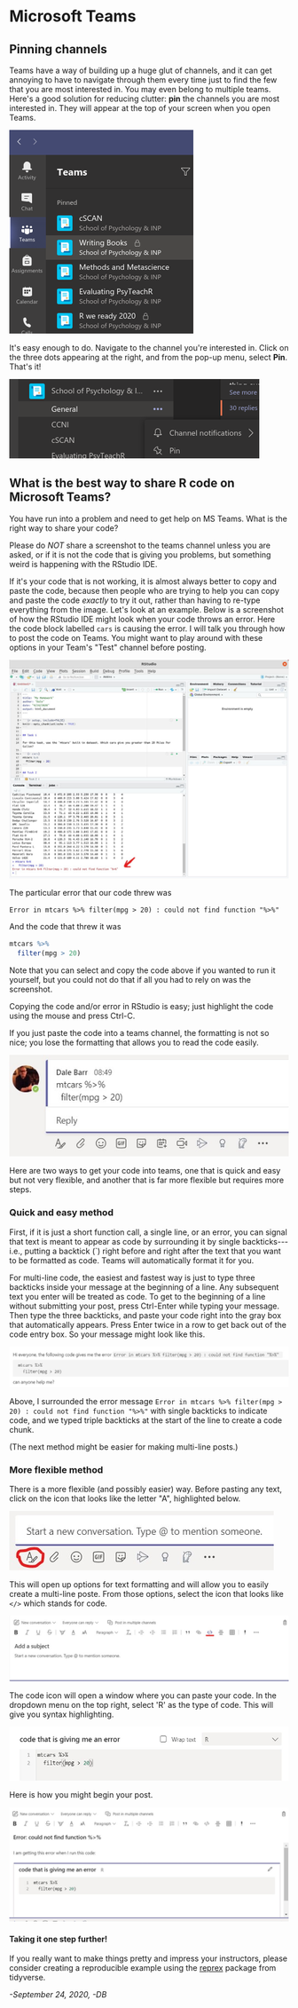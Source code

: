 # Microsoft Teams

## Pinning channels

Teams have a way of building up a huge glut of channels, and it can get annoying to have to navigate through them every time just to find the few that you are most interested in. You may even belong to multiple teams. Here's a good solution for reducing clutter: **pin** the channels you are most interested in. They will appear at the top of your screen when you open Teams.

![*image of Dale's pinned teams*](images/teams_pin_01.png)

It's easy enough to do. Navigate to the channel you're interested in. Click on the three dots appearing at the right, and from the pop-up menu, select **Pin**. That's it!

![*image of pop-up menu next to channel*](images/teams_pin_02.png)

## What is the best way to share R code on Microsoft Teams?

You have run into a problem and need to get help on MS Teams. What is the right way to share your code?

Please do *NOT* share a screenshot to the teams channel unless you are asked, or if it is not the code that is giving you problems, but something weird is happening with the RStudio IDE.

If it's your code that is not working, it is almost always better to copy and paste the code, because then people who are trying to help you can copy and paste the code *exactly* to try it out, rather than having to re-type everything from the image. Let's look at an example. Below is a screenshot of how the RStudio IDE might look when your code throws an error. Here the code block labelled `cars` is causing the error. I will talk you through how to post the code on Teams. You might want to play around with these options in your Team's "Test" channel before posting.

![*a screenshot of RStudio IDE showing an error indicated by the red arrow*](images/mtcars_error.jpg)

The particular error that our code threw was

```
Error in mtcars %>% filter(mpg > 20) : could not find function "%>%"
```

And the code that threw it was


```r
mtcars %>%
  filter(mpg > 20)
```

Note that you can select and copy the code above if you wanted to run it yourself, but you could not do that if all you had to rely on was the screenshot.

Copying the code and/or error in RStudio is easy; just highlight the code using the mouse and press Ctrl-C.

If you just paste the code into a teams channel, the formatting is not so nice; you lose the formatting that allows you to read the code easily.

![*A screenshot of MS Teams with the code pasted directly in. Not pretty!*](images/teams_paste1.jpg)

Here are two ways to get your code into teams, one that is quick and easy but not very flexible, and another that is far more flexible but requires more steps.

### Quick and easy method

First, if it is just a short function call, a single line, or an error, you can signal that text is meant to appear as code by surrounding it by single backticks---i.e., putting a backtick (`) right before and right after the text that you want to be formatted as code. Teams will automatically format it for you.

For multi-line code, the easiest and fastest way is just to type three backticks inside your message at the beginning of a line. Any subsequent text you enter will be treated as code. To get to the beginning of a line without submitting your post, press Ctrl-Enter while typing your message. Then type the three backticks, and paste your code right into the gray box that automatically appears. Press Enter twice in a row to get back out of the code entry box. So your message might look like this.

![*A screenshot of MS Teams with code embedded in a chunk.*](images/teams_chunk.jpg)

Above, I surrounded the error message `Error in mtcars %>% filter(mpg > 20) : could not find function "%>%"` with single backticks to indicate code, and we typed triple backticks at the start of the line to create a code chunk.

(The next method might be easier for making multi-line posts.)

### More flexible method

There is a more flexible (and possibly easier) way. Before pasting any text, click on the icon that looks like the letter "A", highlighted below.

![*Screenshot of Teams showing the icon that looks like an "A"*](images/teams_paste2.jpg)

This will open up options for text formatting and will allow you to easily create a multi-line poste. From those options, select the icon that looks like `</>` which stands for code.

![*Screenshot of Teams formatting icons, with code icon highlighted*](images/teams_paste3.jpg)

The code icon will open a window where you can paste your code. In the dropdown menu on the top right, select 'R' as the type of code. This will give you syntax highlighting. 

![*Screenshot of Teams formatting icons, with code icon highlighted*](images/teams_paste4.jpg)

Here is how you might begin your post.

![*Screenshot of Teams with unsubmitted post*](images/teams_paste5.jpg)

#### Taking it one step further!

If you really want to make things pretty and impress your instructors, please consider creating a reproducible example using the [reprex](https://www.tidyverse.org/help/#reprex) package from tidyverse.

*-September 24, 2020, -DB*
